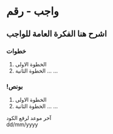 
# واجب  - رقم
## اشرح هنا الفكرة العامة للواجب
### خطوات 
1. الخطوة الاولى
2. الخطوة الثانية
...
...

### !بونص 
1. الخطوة الاولى
2. الخطوة الثانية
...
...

آخر موعد لرفع الكود\
dd/mm/yyyy
